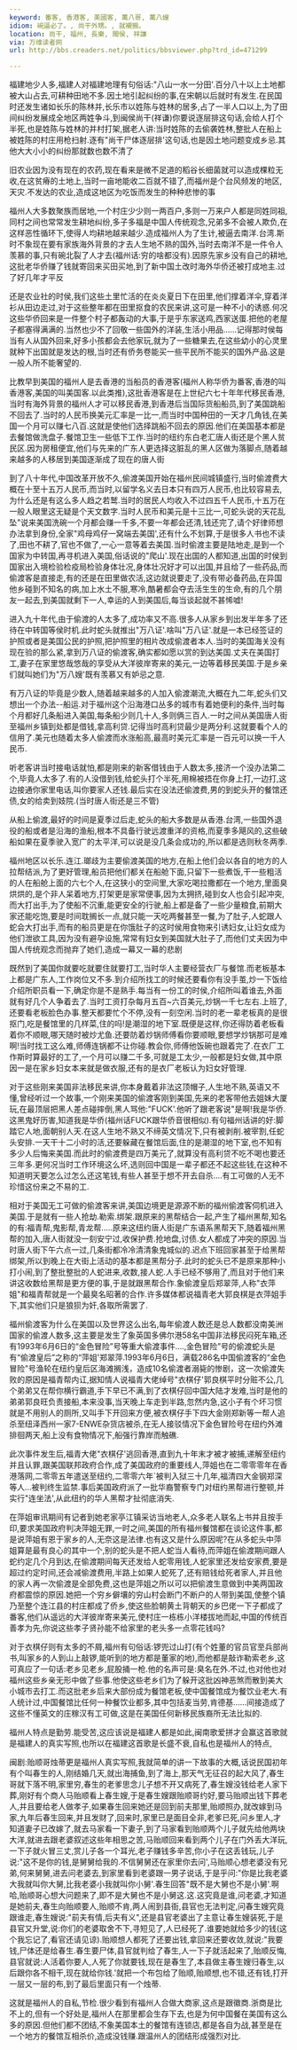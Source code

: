 ```yaml
---
keyword: 番客, 香港客, 美國客, 萬八哥, 萬八嫂
idiom: 碗逼必了。, 尚干外甥。, 就襯搬。
location: 尚干, 福州, 長樂, 閩侯, 祥謙
via: 万维读者网
url: http://bbs.creaders.net/politics/bbsviewer.php?trd_id=471299

---
```


福建地少人多,福建人对福建地理有句俗话:"八山一水一分田'.百分八十以上土地都被大山占去,可耕种田地不多.因土地引起纠纷的事,在宋朝以后就时有发生.在民国时还发生诸如长乐的陈林并,长乐市以姓陈与姓林的居多,占了一半人口以上,为了田间纠纷发展成全地区两姓争斗,到闽侯尚干(祥谦)你要说逐层排这句话,会给人打个半死,也是姓陈与姓林的并村打架,据老人讲:当时姓陈的去偷袭姓林,整批人在船上被姓陈的村庄用枪扫射.逐有"尚干尸体逐层排'这句话,也是因土地问题变成乡忌.其他大大小小的纠纷那就数也数不清了

旧农业因为没有现在的农药,现在看来是微不足道的稻谷长细菌就可以造成棵粒无收,在这贫瘠的土地上,当时一亩地能收二百就不错了,而福州是个台风频发的地区,天灾.不发达的农业,造成这地区为吃饭而发生的种种悲惨的事

福州人大多数聚族而居地,一个村庄少少则一两百户,多则一万来户人都是同姓同祖,同村之间也常常发生耕地纠纷,多子多福是中国人传统观念,兄弟多不会被人欺负,在这样恶性循环下,使得人均耕地越来越少.造成福州人为了生计,被逼去南洋.台湾.斯时不象现在要有家族海外背景的才去人生地不熟的国外,当时去南洋不是一件令人羡慕的事,只有碗北裂了人才去(福州话:穷的啥都没有).因原先家乡没有自己的耕地,这批老华侨赚了钱就寄回来买田买地,到了新中国土改时海外华侨还被打成地主.过了好几年才平反

还是农业社的时侯,我们这些土里忙活的在炎炎夏日下在田里,他们撑着洋伞,穿着洋衫从田边走过,对于这些整年都在田里抠食的农民来讲,这可是一种不小的诱惑.何况这些华侨回来是一件整个村子都轰动的大事,于是乎东家送鸡,西家送蛋.把他的老屋子都塞得满满的.当然也少不了回敬一些国外的洋装,生活小用品......记得那时侯每当有人从国外回来,好多小孩都会去他家玩,就为了一些糖果去,在这些幼小的心灵里就种下出国就是发达的根,当时还有侨务卷能买一些平民所不能买的国外产品.这是一般人所不能奢望的.

比教早到美国的福州人是去香港的当船员的香港客(福州人称华侨为番客,香港的叫香港客,美国的叫美国客.以此类推),这批香港客是在上世纪六七十年年代移民香港,当时有海外背景的福州人才可以移民香港,到香港后当国际货船船员,到了美国跳船不回去了.当时的人民币换美元汇率是一比一,而当时中国种田的一天才几角钱,在美国一个月可以赚七八百.这就是使他们选择跳船不回去的原因.他们在美国基本都是去餐馆做洗盘子.餐馆卫生一些低下工作.当时的纽约东白老汇唐人街还是个黑人贫民区.因为房租便宜,他们与先来的广东人更选择这脏乱的黑人区做为落脚点,随着越来越多的人移居到美国逐渐成了现在的唐人街

到了八十年代,中国改革开放不久,偷渡美国开始在福州民间城镇盛行,当时偷渡费大概在十至十五万人民币,而当时,以留学名义去日本只有四万人民币,也比较容易去,为什么还是有这么多人趋之若鹫.当时的居民人均收入不过四五千人民币,十五万在一般人眼里这无疑是个天文数字.当时人民币和美元是十三比一,可蛇头说的天花乱坠"说来美国洗碗一个月都会赚一千多,不要一年都会还清,钱还完了,请个好律师想办法拿到身份,全家"鸡母鸡仔一窝端去美国',还有什么不划算,于是很多人书也不读了,田也不耕了,官也不做了,一心一意等着去美国.当时偷渡主要是陆地走,是到一个国家为中转国,再寻机进入美国,俗话说的"爬山'.现在出国的人都知道,出国的时侯到国家出入境检验检疫局检验身体壮况,身体壮况好才可以出国,并且给了一些药品,而偷渡客是直接走,有的还是在田里做农活,这边就说要走了,没有带必备药品,在异国他乡碰到不知名的病,加上水土不服,寒冷,酷暑都会夺去活生生的生命,有的几个朋友一起去,到美国就剩下一人,幸运的人到美国后,每当谈起就不甚悕嘘!

进入九十年代,由于偷渡的人太多了,成功率又不高.很多人从家乡到出发半年多了还待在中转国等侯时机.此时蛇头就推出"万八证'.啥叫"万八证'.就是一本已经签证的护照或者是美国公民的护照,把护照里的相片改成偷渡者本人.当时的美国海关没有现在验的那么紧,拿到万八证的偷渡客,确实都如愿以赏的到达美国.丈夫在美国打工,妻子在家里悠哉悠哉的享受从大洋彼岸寄来的美元,一边等着移民美国.于是乡亲们就叫她们为"万八嫂'既有羡慕又有妒忌之意.

有万八证的毕竟是少数人,随着越来越多的人加入偷渡潮流,大概在九二年,蛇头们又想出一个办法--船运.对于福州这个沿海港口丛多的城市有着她便利的条件,当时每个月都好几条船进入美国,每条船少则几十人,多则俩三百人.一时之间从美国唐人街至福州乡镇到处都是借钱,拿高利贷.记得当时高利贷最少是两分利.这就要看个人的信用了.美元也随着太多人偷渡而水涨船高,最高时美元汇率是一百元可以换一千人民币.

听老客讲当时接电话就怕,都是刚来的新客借钱由于人数太多,接济一个没办法第二个,毕竟人太多了.有的人没借到钱,给蛇头打个半死,用棉被捂在你身上打,一边打,这边接通你家里电话,叫你要家人还钱.最后实在没法还偷渡费,男的到蛇头开的餐馆还债,女的给卖到妓院.(当时唐人街还是三不管)

从船上偷渡,最好的时间是夏季过后走,蛇头的船大多数是从香港.台湾,一些国外退役的船或者是沿海的渔船,根本不具备行驶远渡重洋的资格,而夏季多飓风的,这些破船如果在夏季驶入宽广的太平洋,可以说是没几条会成功的,所以都是选则秋冬两季.

福州地区以长乐.连江.瑯歧为主要偷渡美国的地方,在船上他们会以各自的地方的人拉帮结派,为了更好管理,船员把他们都关在船舱下面,只留下一些煮饭,干一些粗活的人在船舱上面的六七个人,在这狭小的空间里,大家吃喝拉撒都在一个地方,里面臭烘烘的,是个非人呆着地方,打架更是家常便事,因为太拥挤,碰到女人也会引起冲突,而大打出手,为了使船不沉重,能更安全的行驶,船上都是备了一些少量粮食,前期大家还能吃饱,要是时间耽搁长一点,就只能一天吃两餐甚至一餐,为了肚子,人蛇跟人蛇会大打出手,而有的船员更是在你饿肚子的这时侯用食物来引诱妇女,让妇女成为他们泄欲工具,因为没有避孕设施,常常有妇女到美国就大肚子了,而他们丈夫因为中国人传统观念而抛弃了她们,造成一幕又一幕的悲剧

既然到了美国你就要吃就要住就要打工,当时华人主要经营衣厂与餐馆.而老板基本上都是广东人,工作岗位又不多.到介绍所找工的时候还要看你有没手茧,炒一下饭给介绍所职员看一下,确定你是不是熟手.每当有一份工的时侯,介绍所叫着谁去,外面就有好几个人争着去了.当时工资打杂每月五百~六百美元,炒锅一千七左右.上班了,还要看老板脸色办事.整天都要忙个不停,没有一刻空闲.当时的老一辈老板真的是很抠门,吃是餐馆里的几样菜,住的吗!是潮湿的地下室.既便是这样,你还得防着老板看着你不顺眼,哪天随时被炒尤鱼.还要防着炒锅师傅看你要顺眼,要想学炒锅那可是难啊!当时找工这么难,师傅连锅都不让你碰.教会你,师傅他饭碗也跟着完了.在衣厂工作斯时算最好的工了,一个月可以赚二千多,可就是工太少,一般都是妇女做,其中原因一是在家乡妇女本来就是做衣服,还有的是衣厂老板认为妇女好管理.

对于这些刚来美国非法移民来讲,你本身戴着非法这顶帽子,人生地不熟,英语又不懂,曾经听过一个故事,一个刚来美国的偷渡客刚到美国,先来的老客带他去姐妹大厦玩,在最顶层把黑人差点碰摔倒,黑人骂他:"FUCK'.他听了跟老客说"是啊!我是华侨.这黑鬼好历害,知道我是华侨(福州话FUCK跟华侨音很相似).有句福州话讲的好:脚踏它人地,面朝别人天.在这人生地不熟又不缔英文情况下,只有被剥削.被宰割,任蛇头安排.一天干十二小时的活,还要躲藏在餐馆后面,住的是潮湿的地下室,也不知有多少人后悔来美国.而此时的偷渡费是四万美元了,就算没有高利贷不吃不喝也要还三年多.更何况当时工作环境这么坏,选则回中国是一辈子都还不起这些钱,在这种不知道明天要怎么过怎么还这笔钱,有些人甚至于想不开去自杀....有工可做的人无不珍惜这份来之不易的工.

相对于美国无工可做的偷渡客来讲,美国边境更是源源不断的福州偷渡客伺机进入美国.于是就有一些人抢劫.勒索.绑架.跟原来的黑帮结合一起,产生了福州黑帮,知名的有:福青帮,鬼影帮,青龙帮.....原来这纽约唐人街是广东语系黑帮天下,随着福州黑帮的加入,唐人街就没一刻安宁过,收保护费.抢地盘,讨债.女人都成了冲突的原因.当时唐人街下午六点一过,几条街都冷冷清清象鬼城似的.迟点下班回家甚至于给黑帮绑架,所以到晚上在大街上活动的基本都是黑帮分子.此时的蛇头已不是原来那种小打小闹,到了整批整批的人蛇进来,收数,接人蛇.人手已经不够用了,而且对于他们来讲这收数给黑帮是更方便的事,于是就跟黑帮合作.象偷渡皇后郑翠萍,人称"衣萍姐"和福青帮就是一个最臭名昭著的合作.许多媒体都说福青老大郭良棋是衣萍姐手下,其实他们只是狼狈为奸,各取所需罢了.

福州偷渡客为什么在美国以及世界这么出名,每年偷渡人数还是总人数都没南美洲国家的偷渡人数多,这主要是发生了象英国多佛尔港58名中国非法移民闷死车箱,还有1993年6月6日的“金色冒险”号等重大偷渡事件....,金色冒险”号的偷渡蛇头是有“偷渡皇后”之称的“萍姐'郑翠萍.1993年6月6日，满载286名中国偷渡客的“金色冒险”号渔轮在纽约皇后区海滩搁浅，造成10名偷渡者溺毙的惨剧，这一次偷渡失败的原因是福青帮内讧,据知情人说福青大佬绰号"衣棋仔'郭良棋平时分赃不公,几个弟弟又在帮你横行霸道,手下早已不满,到了衣棋仔回中国大陆才发难,当时是他的弟弟郭良旺负责接船,本来没事,当天晚上车走到半路,忽然内急,这小子有个坏习惯就是不用别人的厕所,又叫手下开回来方便,被衣棋仔手下四大金刚郑新等一帮人追杀至纽泽西州一家7-ENWE杂货店被杀,在无人接驳情况下金色冒险号在纽约外滩排徊两天,船上没有食物情况下,船强行靠岸而触礁.

此次事件发生后,福青大佬"衣棋仔'逃回香港,直到九十年末才被才被捕,递解至纽约并且认罪,跟美国联邦政府合作,成了美国政府的重要线人,萍姐也在二零零零年在香港落网,二零零五年遣送至纽约,二零零六年`被判入狱三十几年,福清四大金钢郑深等人...被判终生监禁.事后美国政府派了一批华裔警察专门对纽约黑帮进行整顿,并实行"连坐法',从此纽约的华人黑帮才扯彻底消失.

在萍姐审讯期间有记者到她老家亭江镇采访当地老人,众多老人联名上书并且按手印,要求美国政府判决萍姐无罪,一时之间,美国的所有福州餐馆都在谈论这件事,都是说萍姐有恩于家乡的人,无奈这是法律.也有这又是什么原因呢?在从多蛇头中萍姐算是最有良心的其中一个,别的蛇头是不把人蛇当人看待,而萍姐在偷渡期间跟人蛇约定几个月到达,在偷渡期间每天还发给人蛇零用钱,人蛇家里还发给安家费,要是超过约定时间,还会减偷渡费用,半路上如果人蛇死了,还有赔钱给死者家人,并且他的家人再一次偷渡是全部免费,这也是萍姐之所以可以把偷渡生意做到中美两国政府都震惊的原因.她把一个穷乡僻壤的穷山村会断门不断户的人带到美国,使整个镇乃至整个连江县的村庄都成了侨乡,使这些脸朝黄土背朝天的乡巴佬一下子都成了番客,他们从遥远的大洋彼岸寄来美元,使村庄一栋栋小洋楼拔地而起,中国的传统百善孝为先,你说这些孝子贤孙能不给家里的老头多一点零花钱吗?

对于衣棋仔则有太多的不屑,福州有句俗话:锣兜过山打(有个姓董的官员官至兵部尚书,叫家乡的人到山上敲锣,能听到的地方都是董家的地),而他都是敲诈勒索老乡,这可真应了一句话:老乡见老乡,屁股捅一枪.他的名声可是:臭名在外.不过,也对他也对福州这些乡亲无形中做了些事.他使这些老乡们为了躲开这批凶神恶煞而散到美大小城市去打工.而这批老乡后来大部份成为餐馆老板,使中国餐馆成为餐饮业老大.有人统计过,中国餐馆比任何一种餐饮业都多,其中包括麦当劳,肯德基......间接造成了这些不懂英文的庄稼汉有工可做,这是在美国任何新移民族裔所无法比拟的.

福州人特点是勤劳.能受苦,这应该说是福建人都是如此,闽南歌爱拼才会赢这首歌就是福建人的真实写照,也所以在福建这首歌是长盛不衰,自私也是福州人的特点,

闽剧:贻顺哥烛蒂更是福州人真实写照,我就简单的讲一下故事的大概,话说民国初年有个叫春生的人,刚结婚几天,就出海捕鱼,到了海上,那天气无征召的起大风了,春生哥就下落不明,家里穷,春生的老爹思念儿子想不开又病死了,春生嫂没钱给老人家下葬,刚好有个商人马贻顺看上春生嫂,于是春生嫂跟贻顺哥约好,要马贻顺出钱下葬老人,并且要给老人做孝子,如果春生回来她还是回到前夫那里,贻顺照办,就改嫁到马家,九年后春生回来,并且发财了,回来时,家里已是面目全非,老爹已死,问乡里人,才知道妻子已改嫁了,就去马家看一下妻子,到了马家看到贻顺两个儿子就先给他两块大洋,就进去跟老婆叙述这些年相思之苦,马贻顺回来看到两个儿子在门外丢大洋玩,一下子就火冒三丈,赏儿子各一个耳光,老子赚钱多辛苦,你小子在这丢钱玩,儿子说:"这不是你的钱,是舅舅给我的.不信舅舅还在家里你去问',马贻顺心想老婆没有兄弟,何来舅舅,进去问老婆去,到家里看到老婆跟一男子说话,于是乎问:"你是比我老婆大我就叫你大舅,比我老婆小我就叫你小舅'.春生回答"既不是大舅也不是小舅'.啊哈,贻顺哥心想大问题来了,即不是大舅也不是小舅这.这.这究竟是谁,问老婆,才知道是她前夫,春生向贻顺要人,贻顺不肯,两人闹到县衙,县官也无法判定,问春生嫂究竟跟谁走,春生嫂说:"前夫有情,后夫有义",还是县官老婆出了主意让春生嫂装死,于是县官又升堂,说:你们的老婆取舍不下,寻短见了,人已经死了.谁要她就给多少的钱(这个我忘记了,看官还请见谅).贻顺想人都死了还要出钱,拿回来还要收敛,就说:"我要钱,尸体还是给春生.春生要尸体,县官就判给了春生,人一下子就活起来了,贻顺反悔,县官就说:人活着你要人,人死了你就要钱,现在是春生了,本县做主春生嫂归春生,以后跟你各不相干,现在就给你钱.'就把一个布包给了贻顺,贻顺想,也不错,还有钱,打开一层又一层的布,到了最后里面只有一个烛蒂.

这就是福州人的自私,节检.很少看到有福州人合做大商家,这点是跟徽商.浙商是比不上的,但有一个好处是,福州人在那里都会生存下去,也是为何中国餐在美国有这么多的原因.但他们都不团结,不象美国本土的餐馆有连锁店,都是各自为战,甚至是在一个地方的餐馆互相杀价,造成没钱赚.跟温州人的团结形成强烈对比.
